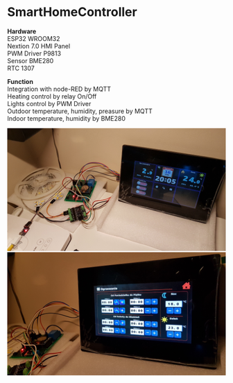 # SmartHomeController

**Hardware**<br />
ESP32 WROOM32<br />
Nextion 7.0 HMI Panel<br />
PWM Driver P9813<br />
Sensor BME280<br />
RTC 1307<br />

**Function**<br />
Integration with node-RED by MQTT<br />
Heating control by relay On/Off<br />
Lights control by PWM Driver<br />
Outdoor temperature, humidity, preasure by MQTT<br />
Indoor temperature, humidity by BME280<br />

![Main page](https://github.com/dwulkiewicz/SmartHomeController/blob/master/circuit/Hardware_01.png)
![Heating setup page](https://github.com/dwulkiewicz/SmartHomeController/blob/master/circuit/Hardware_02.png)
